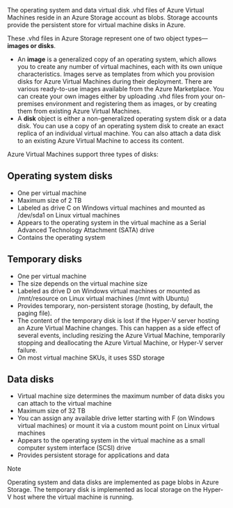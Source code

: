 The operating system and data virtual disk .vhd files of Azure Virtual Machines reside in an Azure Storage account as blobs. Storage accounts provide the persistent store for virtual machine disks in Azure.

These .vhd files in Azure Storage represent one of two object types—**images or disks**.

- An **image** is a generalized copy of an operating system, which allows you to create any number of virtual machines, each with its own unique characteristics. Images serve as templates from which you provision disks for Azure Virtual Machines during their deployment. There are various ready-to-use images available from the Azure Marketplace. You can create your own images either by uploading .vhd files from your on-premises environment and registering them as images, or by creating them from existing Azure Virtual Machines.
- A **disk** object is either a non-generalized operating system disk or a data disk. You can use a copy of an operating system disk to create an exact replica of an individual virtual machine. You can also attach a data disk to an existing Azure Virtual Machine to access its content.

Azure Virtual Machines support three types of disks:

## Operating system disks

- One per virtual machine
- Maximum size of 2 TB
- Labeled as drive C on Windows virtual machines and mounted as /dev/sda1 on Linux virtual machines
- Appears to the operating system in the virtual machine as a Serial Advanced Technology Attachment (SATA) drive
- Contains the operating system

## Temporary disks

- One per virtual machine
- The size depends on the virtual machine size
- Labeled as drive D on Windows virtual machines or mounted as /mnt/resource on Linux virtual machines (/mnt with Ubuntu)
- Provides temporary, non-persistent storage (hosting, by default, the paging file).
- The content of the temporary disk is lost if the Hyper-V server hosting an Azure Virtual Machine changes. This can happen as a side effect of several events, including resizing the Azure Virtual Machine, temporarily stopping and deallocating the Azure Virtual Machine, or Hyper-V server failure.
- On most virtual machine SKUs, it uses SSD storage

## Data disks

- Virtual machine size determines the maximum number of data disks you can attach to the virtual machine
- Maximum size of 32 TB
- You can assign any available drive letter starting with F (on Windows virtual machines) or mount it via a custom mount point on Linux virtual machines
- Appears to the operating system in the virtual machine as a small computer system interface (SCSI) drive
- Provides persistent storage for applications and data

> [!NOTE]
> Operating system and data disks are implemented as page blobs in Azure Storage. The temporary disk is implemented as local storage on the Hyper-V host where the virtual machine is running.
